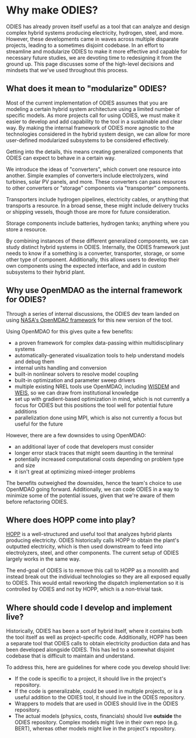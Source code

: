 # Why make ODIES?

ODIES has already proven itself useful as a tool that can analyze and design complex hybrid systems producing electricity, hydrogen, steel, and more.
However, these developments came in waves across multiple disparate projects, leading to a sometimes disjoint codebase.
In an effort to streamline and modularize ODIES to make it more effective and capable for necessary future studies, we are devoting time to redesigning it from the ground up.
This page discusses some of the high-level decisions and mindsets that we've used throughout this process.

## What does it mean to "modularize" ODIES?

Most of the current implementation of ODIES assumes that you are modeling a certain hybrid system architecture using a limited number of specific models.
As more projects call for using ODIES, we must make it easier to develop and add capability to the tool in a sustainable and clear way.
By making the internal framework of ODIES more agnostic to the technologies considered in the hybrid system design, we can allow for more user-defined modularized subsystems to be considered effectively.

Getting into the details, this means creating generalized components that ODIES can expect to behave in a certain way.

We introduce the ideas of "converters", which convert one resource into another.
Simple examples of converters include electrolyzers, wind turbines, solar PV panels, and more.
These converters can pass resources to other converters or "storage" components via "transporter" components.

Transporters include hydrogen pipelines, electricity cables, or anything that transports a resource.
In a broad sense, these might include delivery trucks or shipping vessels, though those are more for future consideration.

Storage components include batteries, hydrogen tanks; anything where you store a resource.

By combining instances of these different generalized components, we can study distinct hybrid systems in ODIES.
Internally, the ODIES framework just needs to know if a something is a converter, transporter, storage, or some other type of component.
Additionally, this allows users to develop their own components using the expected interface, and add in custom subsystems to their hybrid plant. 

## Why use OpenMDAO as the internal framework for ODIES?

Through a series of internal discussions, the ODIES dev team landed on using [NASA's OpenMDAO framework](https://github.com/OpenMDAO/OpenMDAO/) for this new version of the tool.

Using OpenMDAO for this gives quite a few benefits:
- a proven framework for complex data-passing within multidisciplinary systems
- automatically-generated visualization tools to help understand models and debug them
- internal units handling and conversion
- built-in nonlinear solvers to resolve model coupling
- built-in optimization and parameter sweep drivers
- multiple existing NREL tools use OpenMDAO, including [WISDEM](https://github.com/WISDEM/WISDEM/) and [WEIS](https://github.com/WISDEM/WEIS), so we can draw from institutional knowledge
- set up with gradient-based optimization in mind, which is not currently a focus for ODIES but this positions the tool well for potential future additions
- parallelization done using MPI, which is also not currently a focus but useful for the future

However, there are a few downsides to using OpenMDAO:
- an additional layer of code that developers must consider
- longer error stack traces that might seem daunting in the terminal
- potentially increased computational costs depending on problem type and size
- it isn't great at optimizing mixed-integer problems

The benefits outweighed the downsides, hence the team's choice to use OpenMDAO going forward.
Additionally, we can code ODIES in a way to minimize some of the potential issues, given that we're aware of them before refactoring ODIES.

## Where does HOPP come into play?

[HOPP](https://github.com/NREL/HOPP) is a well-structured and useful tool that analyzes hybrid plants producing electricity.
ODIES historically calls HOPP to obtain the plant's outputted electricity, which is then used downstream to feed into electrolyzers, steel, and other components.
The current setup of ODIES largely works in the same way.

The end-goal of ODIES is to remove this call to HOPP as a monolith and instead break out the individual technologies so they are all exposed equally to ODIES.
This would entail reworking the dispatch implementation so it is controlled by ODIES and not by HOPP, which is a non-trivial task.

## Where should code I develop and implement live?

Historically, ODIES has been a sort of hybrid itself, where it contains both the tool itself as well as project-specific code.
Additionally, HOPP has been a separate tool that ODIES calls to obtain electricity production data and has been developed alongside ODIES.
This has led to a somewhat disjoint codebase that is difficult to maintain and understand.

To address this, here are guidelines for where code you develop should live:
- If the code is specific to a project, it should live in the project's repository.
- If the code is generalizable, could be used in multiple projects, or is a useful addition to the ODIES tool, it should live in the ODIES repository.
- Wrappers to models that are used in ODIES should live in the ODIES repository.
- The actual models (physics, costs, financials) should live **outside** the ODIES repository. Complex models might live in their own repo (e.g. BERT), whereas other models might live in the project's repository.